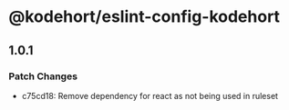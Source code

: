 # @kodehort/eslint-config-kodehort

## 1.0.1

### Patch Changes

- c75cd18: Remove dependency for react as not being used in ruleset
